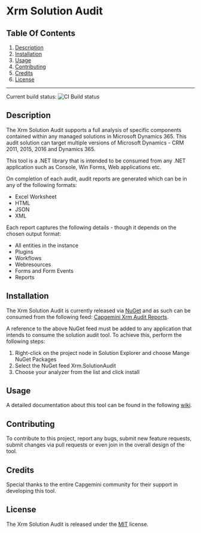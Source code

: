 # Xrm Solution Audit

## Table Of Contents
1. [Description](#description) 
2. [Installation](#installation) 
3. [Usage](#usage) 
4. [Contributing](#contributing) 
5. [Credits](#credits) 
6. [License](#license)
  
----
Current build status: <img src="https://capgeminiuk.visualstudio.com/Capgemini Reusable IP/_apis/build/status/NUGET CI Builds/CRM%20SolutionAudit%20NUGET" alt="CI Build status">

## Description

The Xrm Solution Audit supports a full analysis of specific components contained within any managed solutions in Microsoft Dynamics 365. This audit solution can target multiple versions of Microsoft Dynamics - CRM 2011, 2015, 2016 and Dynamics 365.

This tool is a .NET library that is intended to be consumed from any .NET application such as Console, Win Forms, Web applications etc.

On completion of each audit, audit reports are generated which can be in any of the following formats:
* Excel Worksheet
* HTML
* JSON
* XML

Each report captures the following details - though it depends on the chosen output format:
* All entities in the instance
* Plugins
* Workflows
* Webresources
* Forms and Form Events
* Reports


## Installation

The Xrm Solution Audit is currently released via [NuGet](https://www.nuget.org/) and as such can be consumed from the following feed: [Capgemini Xrm Audit Reports](https://www.nuget.org/packages/Capgemini.Xrm.Audit.Reports/).

A reference to the above NuGet feed must be added to any application that intends to consume the solution audit tool. To achieve this, perform the following steps:
1. Right-click on the project node in Solution Explorer and choose Mange NuGet Packages
4. Select the NuGet feed Xrm.SolutionAudit 
5. Choose your analyzer from the list and click install

## Usage

A detailed documentation about this tool can be found in the following [wiki](https://github.com/Capgemini/xrm-solutionaudit/wiki).

## Contributing

To contribute to this project, report any bugs, submit new feature requests, submit changes via pull requests or even join in the overall design of the tool.

## Credits

Special thanks to the entire Capgemini community for their support in developing this tool.

## License
The Xrm Solution Audit is released under the [MIT](LICENSE) license.

























